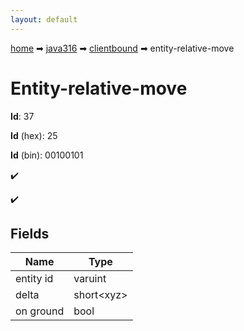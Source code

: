 ```yaml
---
layout: default
---
```


[home](/) ➡ [java316](/protocol/java316) ➡ [clientbound](/protocol/java316/clientbound) ➡ entity-relative-move

# Entity-relative-move

**Id**: 37

**Id** (hex): 25

**Id** (bin): 00100101

✔️

✔️

## Fields

Name | Type
---|---
entity id | varuint
delta | short&lt;xyz&gt;
on ground | bool

